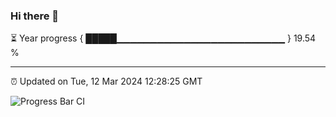 ### Hi there 👋

⏳ Year progress { █████▁▁▁▁▁▁▁▁▁▁▁▁▁▁▁▁▁▁▁▁▁▁▁▁▁ } 19.54 %

---

⏰ Updated on Tue, 12 Mar 2024 12:28:25 GMT

![Progress Bar CI](https://github.com/liununu/liununu/workflows/Progress%20Bar%20CI/badge.svg)

